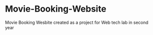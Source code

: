 # Movie-Booking-Website
Movie Booking Wesbite created as a project for Web tech lab in second year 
